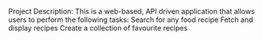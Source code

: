 Project Description: This is a web-based, API driven application that allows users to perform the following tasks:
Search for any food recipe
Fetch and display recipes
Create a collection of favourite recipes
